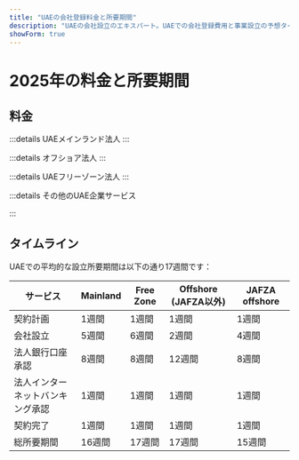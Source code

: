 ```yaml
---
title: "UAEの会社登録料金と所要期間"
description: "UAEの会社設立のエキスパート。UAEでの会社登録費用と事業設立の予想タイムライン。"
showForm: true
---
```


# 2025年の料金と所要期間

## 料金

:::details UAEメインランド法人
<TableWrapper
  :headers="['UAEの法人形態', '1年目費用', '2年目費用', '請求書案']"
  :rows="[
    { title: 'Dubai mainland LLC', year1Cost: 23610, year2Cost: 12932, invoiceLink: 'https://docs.google.com/document/d/17zrplxsKNhqfC8AGuqbiAzR_1QXutglx_zeaSEys7-E/edit?usp=sharing' },
    { title: 'Abu Dhabi LLC', year1Cost: 29538, year2Cost: 12003, invoiceLink: '/resources/contacts' },
    { title: 'RAK LLC', year1Cost: 23400, year2Cost: 10469, invoiceLink: '/resources/contacts' },
    { title: 'Sharjah LLC', year1Cost: 30995, year2Cost: 13960, invoiceLink: '/resources/contacts' },
    { title: 'Ajman LLC', year1Cost: 29375, year2Cost: 8960, invoiceLink: '/resources/contacts' }
  ]"
/>
:::

:::details オフショア法人
<TableWrapper
  :headers="['UAEオフショア会社設立のオプション', '1年目費用', '2年目費用', '請求書案']"
  :rows="[
    { title: 'JAFZA offshore company formation', year1Cost: 22393, year2Cost: 10143, invoiceLink: '/resources/contacts' },
    { title: 'RAK offshore company formation', year1Cost: 16714, year2Cost: 5620, invoiceLink: '/resources/contacts' },
    { title: 'Ajman offshore company formation', year1Cost: 12670, year2Cost: 3200, invoiceLink: '/resources/contacts' }
  ]"
/>
:::

:::details UAEフリーゾーン法人
<TableWrapper
  :headers="['UAEフリーゾーン', '1年目費用', '2年目費用', '請求書案']"
  :rows="[
    { title: 'Dubai FTZ - Dubai Airport', year1Cost: 22063, year2Cost: 12329, invoiceLink: '/resources/contacts' },
    { title: 'Dubai FTZ - DMCC', year1Cost: 24874, year2Cost: 15999, invoiceLink: '/resources/contacts' },
    { title: 'RAKEZ company', year1Cost: 19605, year2Cost: 11182, invoiceLink: '/resources/contacts' }
  ]"
/>
:::

:::details その他のUAE企業サービス

<TableWrapper
  :headers="['UAE法人銀行口座開設（渡航必要）', '備考', '費用（USD）']"
  :rows="[
    { title: '当社で登録したUAE企業のUAE法人銀行口座', remarks: 'シンプルな企業構造と事業活動', cost: 4950 },
    { title: '', remarks: '複雑な企業構造または事業活動（暗号資産など）', cost: 6950 },
    { title: '当社で登録していないUAE企業のUAE法人銀行口座', remarks: 'UAE法人銀行口座', cost: 6950 },
    { title: '', remarks: '複雑な企業構造または事業活動（暗号資産など）', cost: 8950 },
    { title: 'UAE個人銀行口座', remarks: '', cost: 2950 }
  ]"
/>

<TableWrapper
  :headers="['UAE居住/就労ビザ', '備考', '費用']"
  :rows="[
    { title: '就労ビザ費用', remarks: '費用に含まれるもの：<br/>i) 従業員保護プログラム（EPI）費用（給与範囲とビザの種類に応じて23～155米ドル）<br/>ii) 健康診断（235米ドル）<br/>iii) Emirates ID申請（165米ドル）<br/>iv) 政府申請費用（1,500米ドル）。健康保険料は含まれません', cost: 4950 },
    { title: 'ゴールデンビザ費用', remarks: '', cost: 7950 },
    { title: '扶養家族ビザ - 配偶者', remarks: '', cost: 2950 },
    { title: '扶養家族ビザ - 子供', remarks: '', cost: 1950 }
  ]"
/>

<TableWrapper
  :headers="['UAE企業会計・税務サービス', '備考', '費用']"
  :rows="[
    { title: '活動中の企業の年間会計・税務費用', remarks: 'これはGolden Fishの費用見積もりです。お客様の会社から会計数値の草案を受け取った後、Golden Fishは正確な会計・税務費用をご案内いたします。', cost: 5950 },
    { title: '休眠会社の年間会計・税務費用', remarks: '', cost: 1200 },
    { title: '概算監査費用（必要な場合）', remarks: '', cost: 2000 },
    { title: 'VAT申告', remarks: '取引量に応じて四半期または月次', cost: 750 },
    { title: '帳簿記帳', remarks: '', buttonLink: '#' },
    { title: '給与計算', remarks: '', buttonLink: '#' }
  ]"
/>
:::

## タイムライン

UAEでの平均的な設立所要期間は以下の通り17週間です：

| サービス                           | Mainland | Free Zone | Offshore (JAFZA以外) | JAFZA offshore |
| --------------------------------- | -------- | --------- | ------------------- | -------------- |
| 契約計画                          | 1週間    | 1週間     | 1週間               | 1週間          |
| 会社設立                          | 5週間    | 6週間     | 2週間               | 4週間          |
| 法人銀行口座承認                  | 8週間    | 8週間     | 12週間              | 8週間          |
| 法人インターネットバンキング承認   | 1週間    | 1週間     | 1週間               | 1週間          |
| 契約完了                          | 1週間    | 1週間     | 1週間               | 1週間          |
| 総所要期間                        | 16週間   | 17週間    | 17週間              | 15週間         |
